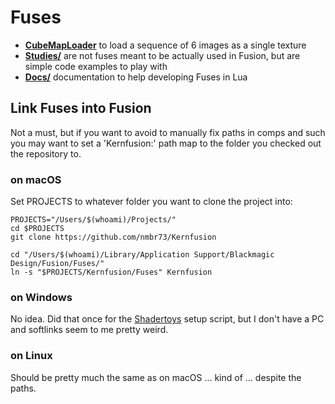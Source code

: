 # Fuses

- **[CubeMapLoader](CubeMapLoader.md)** to load a sequence of 6 images as a single texture
- **[Studies/](Studies/README.md)** are not fuses meant to be actually used in Fusion, but are simple code examples to play with
- **[Docs/](Docs/README.md)** documentation to help developing Fuses in Lua

## Link Fuses into Fusion

Not a must, but if you want to avoid to manually fix paths in comps and such you may want to set a 'Kernfusion:' path map to the folder you checked out the repository to.

### on macOS

Set PROJECTS to whatever folder you want to clone the project into:

    PROJECTS="/Users/$(whoami)/Projects/"
    cd $PROJECTS
    git clone https://github.com/nmbr73/Kernfusion

    cd "/Users/$(whoami)/Library/Application Support/Blackmagic Design/Fusion/Fuses/"
    ln -s "$PROJECTS/Kernfusion/Fuses" Kernfusion

### on Windows

No idea. Did that once for the [Shadertoys](https://nmbr73.github.io/Shadertoys/) setup script, but I don't have a PC and softlinks seem to me pretty weird.

### on Linux

Should be pretty much the same as on macOS ... kind of ... despite the paths.
